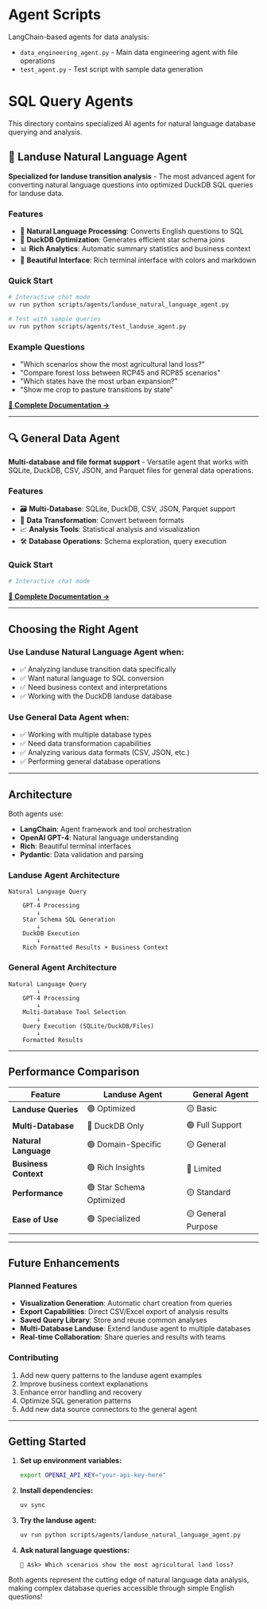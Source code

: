 # Agent Scripts

LangChain-based agents for data analysis:

- `data_engineering_agent.py` - Main data engineering agent with file operations
- `test_agent.py` - Test script with sample data generation

# SQL Query Agents

This directory contains specialized AI agents for natural language database querying and analysis.

## 🌾 Landuse Natural Language Agent

**Specialized for landuse transition analysis** - The most advanced agent for converting natural language questions into optimized DuckDB SQL queries for landuse data.

### Features
- 🤖 **Natural Language Processing**: Converts English questions to SQL
- 🦆 **DuckDB Optimization**: Generates efficient star schema joins
- 📊 **Rich Analytics**: Automatic summary statistics and business context
- 🎨 **Beautiful Interface**: Rich terminal interface with colors and markdown

### Quick Start
```bash
# Interactive chat mode
uv run python scripts/agents/landuse_natural_language_agent.py

# Test with sample queries
uv run python scripts/agents/test_landuse_agent.py
```

### Example Questions
- "Which scenarios show the most agricultural land loss?"
- "Compare forest loss between RCP45 and RCP85 scenarios"
- "Which states have the most urban expansion?"
- "Show me crop to pasture transitions by state"

**[📖 Complete Documentation →](../../docs/api/landuse-query-agent.md)**

---

## 🔍 General Data Agent

**Multi-database and file format support** - Versatile agent that works with SQLite, DuckDB, CSV, JSON, and Parquet files for general data operations.

### Features
- 🗃️ **Multi-Database**: SQLite, DuckDB, CSV, JSON, Parquet support
- 🔧 **Data Transformation**: Convert between formats
- 📈 **Analysis Tools**: Statistical analysis and visualization
- 🛠️ **Database Operations**: Schema exploration, query execution

### Quick Start
```bash
# Interactive chat mode
```

**[📖 Complete Documentation →](../../docs/api/agent.md)**

---

## Choosing the Right Agent

### Use **Landuse Natural Language Agent** when:
- ✅ Analyzing landuse transition data specifically
- ✅ Want natural language to SQL conversion
- ✅ Need business context and interpretations
- ✅ Working with the DuckDB landuse database

### Use **General Data Agent** when:
- ✅ Working with multiple database types
- ✅ Need data transformation capabilities
- ✅ Analyzing various data formats (CSV, JSON, etc.)
- ✅ Performing general database operations

---

## Architecture

Both agents use:
- **LangChain**: Agent framework and tool orchestration
- **OpenAI GPT-4**: Natural language understanding
- **Rich**: Beautiful terminal interfaces
- **Pydantic**: Data validation and parsing

### Landuse Agent Architecture
```
Natural Language Query
        ↓
    GPT-4 Processing
        ↓
    Star Schema SQL Generation
        ↓
    DuckDB Execution
        ↓
    Rich Formatted Results + Business Context
```

### General Agent Architecture
```
Natural Language Query
        ↓
    GPT-4 Processing
        ↓
    Multi-Database Tool Selection
        ↓
    Query Execution (SQLite/DuckDB/Files)
        ↓
    Formatted Results
```

---

## Performance Comparison

| Feature | Landuse Agent | General Agent |
|---------|---------------|---------------|
| **Landuse Queries** | 🟢 Optimized | 🟡 Basic |
| **Multi-Database** | 🔴 DuckDB Only | 🟢 Full Support |
| **Natural Language** | 🟢 Domain-Specific | 🟡 General |
| **Business Context** | 🟢 Rich Insights | 🔴 Limited |
| **Performance** | 🟢 Star Schema Optimized | 🟡 Standard |
| **Ease of Use** | 🟢 Specialized | 🟡 General Purpose |

---

## Future Enhancements

### Planned Features
- **Visualization Generation**: Automatic chart creation from queries
- **Export Capabilities**: Direct CSV/Excel export of analysis results
- **Saved Query Library**: Store and reuse common analyses
- **Multi-Database Landuse**: Extend landuse agent to multiple databases
- **Real-time Collaboration**: Share queries and results with teams

### Contributing
1. Add new query patterns to the landuse agent examples
2. Improve business context explanations
3. Enhance error handling and recovery
4. Optimize SQL generation patterns
5. Add new data source connectors to the general agent

---

## Getting Started

1. **Set up environment variables:**
   ```bash
   export OPENAI_API_KEY="your-api-key-here"
   ```

2. **Install dependencies:**
   ```bash
   uv sync
   ```

3. **Try the landuse agent:**
   ```bash
   uv run python scripts/agents/landuse_natural_language_agent.py
   ```

4. **Ask natural language questions:**
   ```
   🌾 Ask> Which scenarios show the most agricultural land loss?
   ```

Both agents represent the cutting edge of natural language data analysis, making complex database queries accessible through simple English questions!
